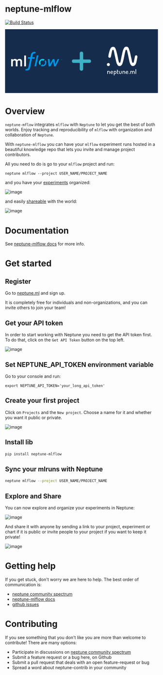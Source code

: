 # neptune-mlflow
[![Build Status](https://travis-ci.org/neptune-ml/neptune-mlflow.svg?branch=master)](https://travis-ci.org/neptune-ml/neptune-mlflow)

![mlflow neptune.ai integration](docs/_static/mlflow_neptuneml.png)

# Overview
`neptune-mflow` integrates `mlflow` with `Neptune` to let you get the best of both worlds.
Enjoy tracking and reproducibility of `mlflow` with organization and collaboration of `Neptune`.

With `neptune-mlflow` you can have your `mlflow` experiment runs hosted in a beautiful knowledge repo that lets you invite and manage project contributors. 

All you need to do is go to your `mlflow` project and run:

```
neptune mlflow --project USER_NAME/PROJECT_NAME
```

and you have your [experiments](https://ui.neptune.ai/jakub-czakon/mlflow-integration/experiments) organized:

![image](https://gist.githubusercontent.com/jakubczakon/f754769a39ea6b8fa9728ede49b9165c/raw/84068b5ff66719923006f798c21181cab6ec71df/mlflow_p1.png)

and easily [shareable](https://ui.neptune.ai/jakub-czakon/mlflow-integration/e/MLFLOW-10/output?path=artifacts%2F) with the world:

![image](https://gist.githubusercontent.com/jakubczakon/f754769a39ea6b8fa9728ede49b9165c/raw/2b3989499b90a93e75208d9f9df5fa537b82b7fd/mlflow_artifact.png)

# Documentation
See [neptune-mlflow docs](https://docs.neptune.ai/integrations/mlflow.html) for more info.

# Get started

## Register
Go to [neptune.ml](https://neptune.ml/?utm_source=github&utm_medium=repository&utm_campaign=integration-mlflow&utm_content=homepage) and sign up.

It is completely free for individuals and non-organizations, and you can invite others to join your team!

## Get your API token
In order to start working with Neptune you need to get the API token first.
To do that, click on the `Get API Token` button on the top left.

![image](https://gist.githubusercontent.com/jakubczakon/f754769a39ea6b8fa9728ede49b9165c/raw/e3776e605fea1fd5377c3ec748ba87b71cd8ef12/get_api_token.png)

## Set NEPTUNE_API_TOKEN environment variable
Go to your console and run:

```
export NEPTUNE_API_TOKEN='your_long_api_token'
```

## Create your first project
Click on `Projects` and the `New project`. Choose a name for it and whether you want it public or private.

![image](https://gist.githubusercontent.com/jakubczakon/f754769a39ea6b8fa9728ede49b9165c/raw/e3776e605fea1fd5377c3ec748ba87b71cd8ef12/new_project.png)

## Install lib

```bash
pip install neptune-mlflow
```

## Sync your mlruns with Neptune

```bash
neptune mlflow --project USER_NAME/PROJECT_NAME
```

## Explore and Share
You can now explore and organize your experiments in Neptune:

![image](https://gist.githubusercontent.com/jakubczakon/f754769a39ea6b8fa9728ede49b9165c/raw/84068b5ff66719923006f798c21181cab6ec71df/mlflow_p1.png)

And share it with anyone by sending a link to your project, experiment or chart if it is public
or invite people to your project if you want to keep it private!

![image](https://gist.githubusercontent.com/jakubczakon/f754769a39ea6b8fa9728ede49b9165c/raw/e3776e605fea1fd5377c3ec748ba87b71cd8ef12/invite.png)

# Getting help
If you get stuck, don't worry we are here to help.
The best order of communication is:

 * [neptune community spectrum](https://spectrum.chat/neptune-community)
 * [neptune-mlflow docs](https://docs.neptune.ai/integrations/mlflow.html)
 * [github issues](https://github.com/neptune-ai/neptune-mlflow/issues) 

# Contributing
If you see something that you don't like you are more than welcome to contribute!
There are many options:

  * Participate in discussions on [neptune community spectrum](https://spectrum.chat/neptune-community)
  * Submit a feature request or a bug here, on Github
  * Submit a pull request that deals with an open feature-request or bug
  * Spread a word about neptune-contrib in your community
